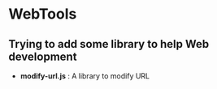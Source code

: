 WebTools
==========
## Trying to add some library to help Web development 

- **modify-url.js** : A library to modify URL 